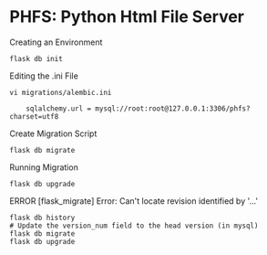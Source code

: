 
# PHFS: Python Html File Server








Creating an Environment

    flask db init

Editing the .ini File

    vi migrations/alembic.ini
    
        sqlalchemy.url = mysql://root:root@127.0.0.1:3306/phfs?charset=utf8

Create Migration Script

    flask db migrate

Running Migration

    flask db upgrade

ERROR [flask_migrate] Error: Can't locate revision identified by '...'

    flask db history
    # Update the version_num field to the head version (in mysql)
    flask db migrate
    flask db upgrade
